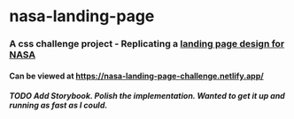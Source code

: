 # nasa-landing-page

### A css challenge project - Replicating a [landing page design for NASA](https://dribbble.com/shots/3154943-NASA-website-concept/attachments/669512) 

#### Can be viewed at https://nasa-landing-page-challenge.netlify.app/

##### _TODO_ Add Storybook. Polish the implementation. Wanted to get it up and running as fast as I could.
